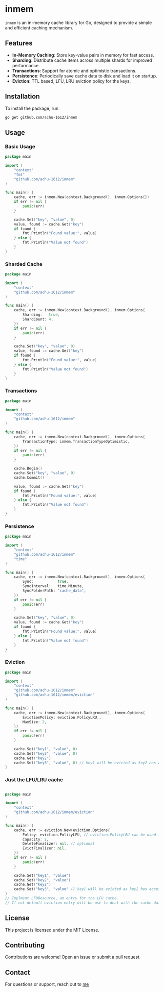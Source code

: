 # inmem

`inmem` is an in-memory cache library for Go, designed to provide a simple and efficient caching mechanism.

## Features

- **In-Memory Caching**: Store key-value pairs in memory for fast access.
- **Sharding**: Distribute cache items across multiple shards for improved performance.
- **Transactions**: Support for atomic and optimistic transactions.
- **Persistence**: Periodically save cache data to disk and load it on startup.
- **Eviction**: TTL based, LFU, LRU eviction policy for the keys.

## Installation

To install the package, run:

```sh
go get github.com/achu-1612/inmem
```

## Usage

### Basic Usage

```go
package main

import (
    "context"
    "fmt"
    "github.com/achu-1612/inmem"
)

func main() {
    cache, err := inmem.New(context.Background(), inmem.Options{})
    if err != nil {
        panic(err)
    }

    cache.Set("key", "value", 0)
    value, found := cache.Get("key")
    if found {
        fmt.Println("Found value:", value)
    } else {
        fmt.Println("Value not found")
    }
}
```

### Sharded Cache

```go
package main

import (
    "context"
    "github.com/achu-1612/inmem"
)

func main() {
    cache, err := inmem.New(context.Background(), inmem.Options{
        Sharding:   true,
        ShardCount: 4,
    })
    if err != nil {
        panic(err)
    }

    cache.Set("key", "value", 0)
    value, found := cache.Get("key")
    if found {
        fmt.Println("Found value:", value)
    } else {
        fmt.Println("Value not found")
    }
}
```

### Transactions

```go
package main

import (
    "context"
    "github.com/achu-1612/inmem"
)

func main() {
    cache, err := inmem.New(context.Background(), inmem.Options{
        TransactionType: inmem.TransactionTypeOptimistic,
    })
    if err != nil {
        panic(err)
    }

    cache.Begin()
    cache.Set("key", "value", 0)
    cache.Commit()

    value, found := cache.Get("key")
    if found {
        fmt.Println("Found value:", value)
    } else {
        fmt.Println("Value not found")
    }
}
```

### Persistence

```go
package main

import (
    "context"
    "github.com/achu-1612/inmem"
    "time"
)

func main() {
    cache, err := inmem.New(context.Background(), inmem.Options{
        Sync:           true,
        SyncInterval:   time.Minute,
        SyncFolderPath: "cache_data",
    })
    if err != nil {
        panic(err)
    }

    cache.Set("key", "value", 0)
    value, found := cache.Get("key")
    if found {
        fmt.Println("Found value:", value)
    } else {
        fmt.Println("Value not found")
    }
}
```

### Eviction

```go
package main

import (
    "context"
    "github.com/achu-1612/inmem"
    "github.com/achu-1612/inmem/eviction"
)

func main() {
    cache, err := inmem.New(context.Background(), inmem.Options{
        EvictionPolicy: eviction.PolicyLRU,,
        MaxSize: 2,
    })
    if err != nil {
        panic(err)
    }

    cache.Set("key1", "value", 0)
    cache.Set("key2", "value", 0)
    cache.Get("key2")
    cache.Set("key3", "value", 0) // key1 will be evicted as key2 has access frequency as 2 and key1 has 1
}
```

### Just the LFU/LRU cache

```go

package main

import (
    "context"
    "github.com/achu-1612/inmem/eviction"
)

func main() {
    cache, err := eviction.New(eviction.Options{
        Policy: eviction.PolicyLFU, // eviction.PolicyLRU can be used to LRU cache
        Capacity: 2,
        DeleteFinalizer: nil, // optional
        EvictFinalizer: nil,
    })
    if err != nil {
        panic(err)
    }

    cache.Set("key1", "value")
    cache.Set("key2", "value")
    cache.Get("key2")
    cache.Set("key3", "value" // key1 will be evicted as key2 has access frequency as 2 and key1 has 1
}
// Implment LFUResource, an entry for the LFU cache.
// If not default eviction entry will be use to deal with the cache data.

```


## License

This project is licensed under the MIT License.

## Contributing

Contributions are welcome! Open an issue or submit a pull request.

## Contact

For questions or support, reach out to [me](https://github.com/achu-1612)
